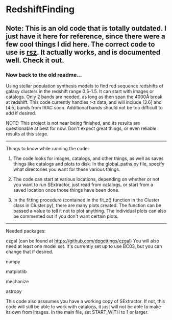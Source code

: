 RedshiftFinding
===============

## Note: This is an old code that is totally outdated. I just have it here for reference, since there were a few cool things I did here. The correct code to use is [rsz](https://github.com/gillenbrown/rsz). It actually works, and is documented well. Check it out.

### Now back to the old readme...

Using stellar population synthesis models to find red sequence redshifts of galaxy clusters in the redshift range
0.5-1.5. It can start with images or catalogs. Only 2 bands are needed, as long as then span the 4000Å break at
redshift. This code currently handles r-z data, and will include [3.6] and [4.5] bands from IRAC soon. Additional bands
should not be too difficult to add if desired.

NOTE: This project is not near being finished, and its results are questionable at best for now. Don't expect great
things, or even reliable results at this stage.

____________________

Things to know while running the code:

1. The code looks for images, catalogs, and other things, as well as saves things like catalogs and plots to disk. In
the global_paths.py file, specify what directories you want for these various things.

2. The code can start at various locations, depending on whether or not you want to run SExtractor, just read from
catalogs, or start from a saved location once those things have been done.

3. In the fitting procedure (contained in the fit_z() function in the Cluster class in Cluster.py), there are many plots
created. The function can be passed a value to tell it not to plot anything. The individual plots can also be commented
out if you don't want certain plots.

_____

Needed packages:

ezgal (can be found at https://github.com/dpgettings/ezgal)  You will also need at least one model set. It's currently set up 
to use BC03, but you can change that if desired.
    
numpy

matplotlib

mechanize

astropy

This code also asssumes you have a working copy of SExtractor. If not, this code will still be able to work with
catalogs, it just will not be able to make its own from images. In the main file, set START_WITH to 1 or larger.

